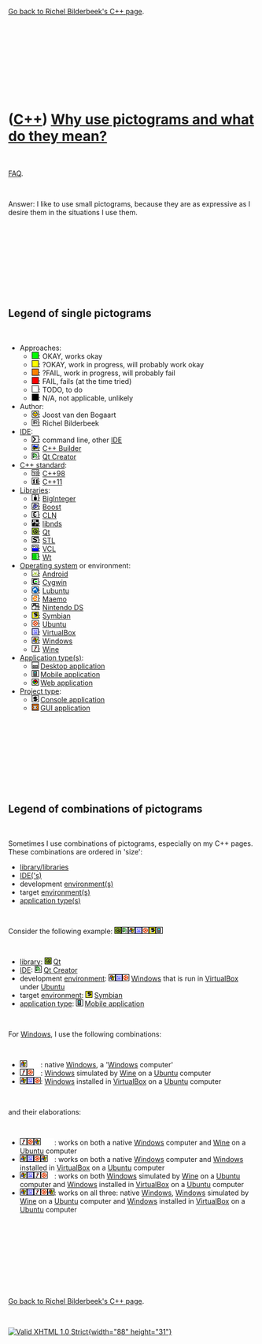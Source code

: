 

[Go back to Richel Bilderbeek's C++ page](Cpp.htm).

 

 

 

 

 

([C++](Cpp.htm)) [Why use pictograms and what do they mean?](CppPictograms.htm)
===============================================================================

 

[FAQ](CppFaq.htm).

 

Answer: I like to use small pictograms, because they are as expressive
as I desire them in the situations I use them.

 

 

 

 

 

Legend of single pictograms
---------------------------

 

-   Approaches:
    -   ![OKAY](PicGreen.png): OKAY, works okay
    -   ![?OKAY](PicYellow.png): ?OKAY, work in progress, will probably
        work okay
    -   ![?FAIL](PicOrange.png): ?FAIL, work in progress, will probably
        fail
    -   ![FAIL](PicRed.png): FAIL, fails (at the time tried)
    -   ![TODO](PicTransparent.png): TODO, to do
    -   ![N/A](PicBlack.png): N/A, not applicable, unlikely
-   Author:
    -   ![Joost](PicJoost.png): Joost van den Bogaart
    -   ![Richel](PicR.png): Richel Bilderbeek
-   [IDE](CppIde.htm):
    -   ![Command line](PicCl.png): command line, other
        [IDE](CppIde.htm)
    -   ![C++ Builder](PicCppBuilder.png): [C++ Builder](CppBuilder.htm)
    -   ![Qt Creator](PicQtCreator.png): [Qt Creator](CppQtCreator.htm)
-   [C++ standard](CppStandard.htm):
    -   ![C++98](PicCpp98.png): [C++98](Cpp98.htm)
    -   ![C++11](PicCpp11.png): [C++11](Cpp11.htm)
-   [Libraries](CppLibrary.htm):
    -   ![BigInt](PicBigInt.png): [BigInteger](CppBigInt.htm)
    -   ![Boost](PicBoost.png): [Boost](CppBoost.htm)
    -   ![CLN](PicCln.png): [CLN](CppCln.htm)
    -   ![libnds](PicLibnds.png): [libnds](CppLibnds.htm)
    -   ![Qt](PicQt.png): [Qt](CppQt.htm)
    -   ![STL](PicStl.png): [STL](CppStl.htm)
    -   ![VCL](PicVcl.png): [VCL](CppVcl.htm)
    -   ![Wt](PicWt.png): [Wt](CppWt.htm)
-   [Operating system](CppOs.htm) or environment:
    -   ![Android](PicAndroid.png): [Android](CppAndroid.htm)
    -   ![Cygwin](PicCygwin.png): [Cygwin](CppCygwin.htm)
    -   ![Lubuntu](PicLubuntu.png): [Lubuntu](CppLubuntu.htm)
    -   ![Maemo](PicMaemo.png): [Maemo](CppMaemo.htm)
    -   ![NDS](PicNds.png): [Nintendo DS](CppNds.htm)
    -   ![Symbian](PicSymbian.png): [Symbian](CppSymbian.htm)
    -   ![Ubuntu](PicUbuntu.png): [Ubuntu](CppUbuntu.htm)
    -   ![VirtualBox](PicVirtualBox.png):
        [VirtualBox](CppVirtualBox.htm)
    -   ![Windows](PicWindows.png): [Windows](CppWindows.htm)
    -   ![Wine](PicWine.png): [Wine](CppWine.htm)
-   [Application type(s)](CppApplication.htm):
    -   ![Desktop](PicDesktop.png) [Desktop
        application](CppDesktopApplication.htm)
    -   ![Mobile](PicMobile.png) [Mobile
        application](CppMobileApplication.htm)
    -   ![Web](PicWeb.png) [Web application](CppWebApplication.htm)
-   [Project type](CppQtProjectType.htm):
    -   ![console](PicConsole.png) [Console
        application](CppConsoleApplication.htm)
    -   ![GUI](PicGui.png) [GUI application](CppGuiApplication.htm)

 

 

 

 

 

Legend of combinations of pictograms
------------------------------------

 

Sometimes I use combinations of pictograms, especially on my C++ pages.
These combinations are ordered in 'size':

-   [library/libraries](CppLibrary.htm)
-   [IDE('s)](CppIde.htm)
-   development [environment(s)](CppOs.htm)
-   target [environment(s)](CppOs.htm)
-   [application type(s)](CppApplication.htm)

 

Consider the following example: ![Qt](PicQt.png)![Qt
Creator](PicQtCreator.png)![Windows](PicWindows.png)![VirtualBox](PicVirtualBox.png)![Ubuntu](PicUbuntu.png)![Symbian](PicSymbian.png)![Mobile](PicMobile.png)

 

-   [library](CppLibrary.htm): ![Qt](PicQt.png) [Qt](CppQt.htm)
-   [IDE](CppIde.htm): ![Qt Creator](PicQtCreator.png) [Qt
    Creator](CppQtCreator.htm)
-   development [environment](CppOs.htm):
    ![Windows](PicWindows.png)![VirtualBox](PicVirtualBox.png)![Ubuntu](PicUbuntu.png)
    [Windows](CppWindows.htm) that is run in
    [VirtualBox](CppVirtualBox.htm) under [Ubuntu](CppUbuntu.htm)
-   target [environment](CppOs.htm): ![Symbian](PicSymbian.png)
    [Symbian](CppSymbian.htm)
-   [application type](CppApplication.htm): ![Mobile](PicMobile.png)
    [Mobile application](CppMobileApplication.htm)

 

For [Windows](CppWindows.htm), I use the following combinations:

 

-   ![Windows](PicWindows.png)![ ](PicSpacer.png)![ ](PicSpacer.png):
    native [Windows](CppWindows.htm), a '[Windows](CppWindows.htm)
    computer'
-   ![Wine](PicWine.png)![Ubuntu](PicUbuntu.png)![ ](PicSpacer.png):
    [Windows](CppWindows.htm) simulated by [Wine](CppWine.htm) on a
    [Ubuntu](CppUbuntu.htm) computer
-   ![Windows](PicWindows.png)![VirtualBox](PicVirtualBox.png)![Ubuntu](PicUbuntu.png):
    [Windows](CppWindows.htm) installed in
    [VirtualBox](CppVirtualBox.htm) on a [Ubuntu](CppUbuntu.htm)
    computer

 

and their elaborations:

 

-   ![Wine](PicWine.png)![Ubuntu](PicUbuntu.png)![Windows](PicWindows.png)![
    ](PicSpacer.png)![ ](PicSpacer.png): works on both a native
    [Windows](CppWindows.htm) computer and [Wine](CppWine.htm) on a
    [Ubuntu](CppUbuntu.htm) computer
-   ![Windows](PicWindows.png)![VirtualBox](PicVirtualBox.png)![Ubuntu](PicUbuntu.png)![Windows](PicWindows.png)![
    ](PicSpacer.png): works on both a native [Windows](CppWindows.htm)
    computer and [Windows](CppWindows.htm) installed in
    [VirtualBox](CppVirtualBox.htm) on a [Ubuntu](CppUbuntu.htm)
    computer
-   ![Windows](PicWindows.png)![VirtualBox](PicVirtualBox.png)![Wine](PicWine.png)![Ubuntu](PicUbuntu.png)![
    ](PicSpacer.png): works on both [Windows](CppWindows.htm) simulated
    by [Wine](CppWine.htm) on a [Ubuntu](CppUbuntu.htm) computer and
    [Windows](CppWindows.htm) installed in
    [VirtualBox](CppVirtualBox.htm) on a [Ubuntu](CppUbuntu.htm)
    computer
-   ![Windows](PicWindows.png)![VirtualBox](PicVirtualBox.png)![Wine](PicWine.png)![Ubuntu](PicUbuntu.png)![Windows](PicWindows.png):
    works on all three: native [Windows](CppWindows.htm),
    [Windows](CppWindows.htm) simulated by [Wine](CppWine.htm) on a
    [Ubuntu](CppUbuntu.htm) computer and [Windows](CppWindows.htm)
    installed in [VirtualBox](CppVirtualBox.htm) on a
    [Ubuntu](CppUbuntu.htm) computer

 

 

 

 

 

[Go back to Richel Bilderbeek's C++ page](Cpp.htm).



 

[![Valid XHTML 1.0 Strict](valid-xhtml10.png){width="88"
height="31"}](http://validator.w3.org/check?uri=referer)
